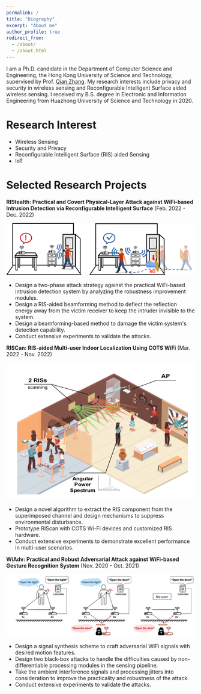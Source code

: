 ```yaml
---
permalink: /
title: "Biography"
excerpt: "About me"
author_profile: true
redirect_from: 
  - /about/
  - /about.html
---
```


I am a Ph.D. candidate in the Department of Computer Science and Engineering, the Hong Kong University of Science and Technology, supervised by Prof. [Qian Zhang](https://www.cse.ust.hk/~qianzh/). My research interests include privacy and security in wireless sensing and Reconfigurable Intelligent Surface aided wireless sensing. I received my B.S. degree in Electronic and Information Engineering from Huazhong University of Science and Technology in 2020.

Research Interest
======
* Wireless Sensing
* Security and Privacy
* Reconfigurable Intelligent Surface (RIS) aided Sensing
* IoT

Selected Research Projects
=====

**RIStealth: Practical and Covert Physical-Layer Attack against WiFi-based Intrusion Detection via Reconfigurable Intelligent Surface** (Feb. 2022 - Dec. 2022)

![RIStealth](/images/RIStealth_Sensys.png)

* Design a two-phase attack strategy against the practical WiFi-based intrusion detection system by analyzing the robustness improvement modules.
* Design a RIS-aided beamforming method to deflect the reflection energy away from the victim receiver to keep the intruder invisible to the system.
* Design a beamforming-based method to damage the victim system's detection capability.
* Conduct extensive experiments to validate the attacks.

**RISCan: RIS-aided Multi-user Indoor Localization Using COTS WiFi** (Mar. 2022 - Nov. 2022)

![RIScan](/images/RIScan_Sensys.png)

* Design a novel algorithm to extract the RIS component from the superimposed channel and design mechanisms to suppress environmental disturbance.
* Prototype RIScan with COTS Wi-Fi devices and customized RIS hardware.
* Conduct extensive experiments to demonstrate excellent performance in multi-user scenarios.


**WiAdv: Practical and Robust Adversarial Attack against WiFi-based Gesture Recognition System** (Nov. 2020 - Oct. 2021)

![WiAdv](/images/WiAdv_Ubicomp.png)

* Design a signal synthesis scheme to craft adversarial WiFi signals with desired motion features.
* Design two black-box attacks to handle the difficulties caused by non-differentiable processing modules in the sensing pipeline.
* Take the ambient interference signals and processing jitters into consideration to improve the practicality and robustness of the attack.
* Conduct extensive experiments to validate the attacks.


